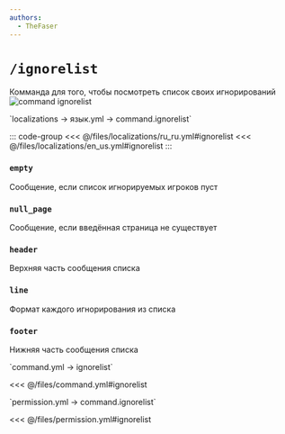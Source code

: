 ```yaml
---
authors:
  - TheFaser
---
```


# `/ignorelist`

Комманда для того, чтобы посмотреть список своих игнорирований
![command ignorelist](/commandignorelist.png)

[//]: # (localization)
<!--@include: @/parts/words.md#localization--> 
<!--@include: @/parts/words.md#path--> `localizations → язык.yml → command.ignorelist`

<!--@include: @/parts/words.md#default--> 

::: code-group
<<< @/files/localizations/ru_ru.yml#ignorelist
<<< @/files/localizations/en_us.yml#ignorelist
:::

### `empty`

Сообщение, если список игнорируемых игроков пуст

### `null_page`

Сообщение, если введённая страница не существует

### `header`

Верхняя часть сообщения списка

### `line`

Формат каждого игнорирования из списка

### `footer`

Нижняя часть сообщения списка

[//]: # (command.yml)
<!--@include: @/parts/words.md#setting-->
<!--@include: @/parts/words.md#path--> `command.yml → ignorelist`

<!--@include: @/parts/words.md#default-->
<<< @/files/command.yml#ignorelist

<!--@include: @/parts/enable.md-->
<!--@include: @/parts/perPage.md-->
<!--@include: @/parts/aliases.md-->
<!--@include: @/parts/cooldown.md-->
<!--@include: @/parts/sound.md-->

[//]: # (permission.yml)
<!--@include: @/parts/words.md#permission-->
<!--@include: @/parts/words.md#path--> `permission.yml → command.ignorelist`

<!--@include: @/parts/words.md#default-->
<<< @/files/permission.yml#ignorelist

<!--@include: @/parts/permission/permissionTier3.md-->
<!--@include: @/parts/permission/cooldown.md-->
<!--@include: @/parts/permission/sound.md-->